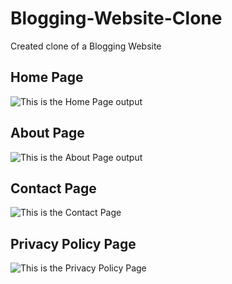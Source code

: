 # Blogging-Website-Clone
Created clone of a Blogging Website

## Home Page
![This is the Home Page output](https://github.com/AdyaTech/Blogging-Website-Clone/blob/main/Home%20Page/Home%20page.png)


## About Page
![This is the About Page output](https://github.com/AdyaTech/Blogging-Website-Clone/blob/main/About%20Page/About%20Page.png)


## Contact Page
![This is the Contact Page](https://github.com/AdyaTech/Blogging-Website-Clone/blob/main/Contact%20Page/Contact%20us%20Page.png)


## Privacy Policy Page
![This is the Privacy Policy Page](https://github.com/AdyaTech/Blogging-Website-Clone/blob/main/Privacy%20Policy%20Page/Privacy%20Page.png)
